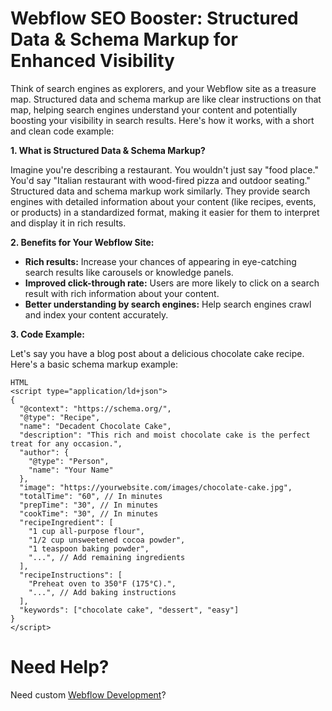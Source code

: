 # Webflow SEO Booster: Structured Data & Schema Markup for Enhanced Visibility

Think of search engines as explorers, and your Webflow site as a treasure map. Structured data and schema markup are like clear instructions on that map, helping search engines understand your content and potentially boosting your visibility in search results. Here's how it works, with a short and clean code example:

**1. What is Structured Data & Schema Markup?**

Imagine you're describing a restaurant. You wouldn't just say "food place." You'd say "Italian restaurant with wood-fired pizza and outdoor seating." Structured data and schema markup work similarly. They provide search engines with detailed information about your content (like recipes, events, or products) in a standardized format, making it easier for them to interpret and display it in rich results.

**2. Benefits for Your Webflow Site:**

  - **Rich results:** Increase your chances of appearing in eye-catching search results like carousels or knowledge panels.
  - **Improved click-through rate:** Users are more likely to click on a search result with rich information about your content.
  - **Better understanding by search engines:** Help search engines crawl and index your content accurately.

**3. Code Example:**

Let's say you have a blog post about a delicious chocolate cake recipe. Here's a basic schema markup example:
```
HTML
<script type="application/ld+json">
{
  "@context": "https://schema.org/",
  "@type": "Recipe",
  "name": "Decadent Chocolate Cake",
  "description": "This rich and moist chocolate cake is the perfect treat for any occasion.",
  "author": {
    "@type": "Person",
    "name": "Your Name"
  },
  "image": "https://yourwebsite.com/images/chocolate-cake.jpg",
  "totalTime": "60", // In minutes
  "prepTime": "30", // In minutes
  "cookTime": "30", // In minutes
  "recipeIngredient": [
    "1 cup all-purpose flour",
    "1/2 cup unsweetened cocoa powder",
    "1 teaspoon baking powder",
    "...", // Add remaining ingredients
  ],
  "recipeInstructions": [
    "Preheat oven to 350°F (175°C).",
    "...", // Add baking instructions
  ],
  "keywords": ["chocolate cake", "dessert", "easy"]
}
</script>
```

# Need Help?
Need custom [Webflow Development](https://epyc.in/)?
